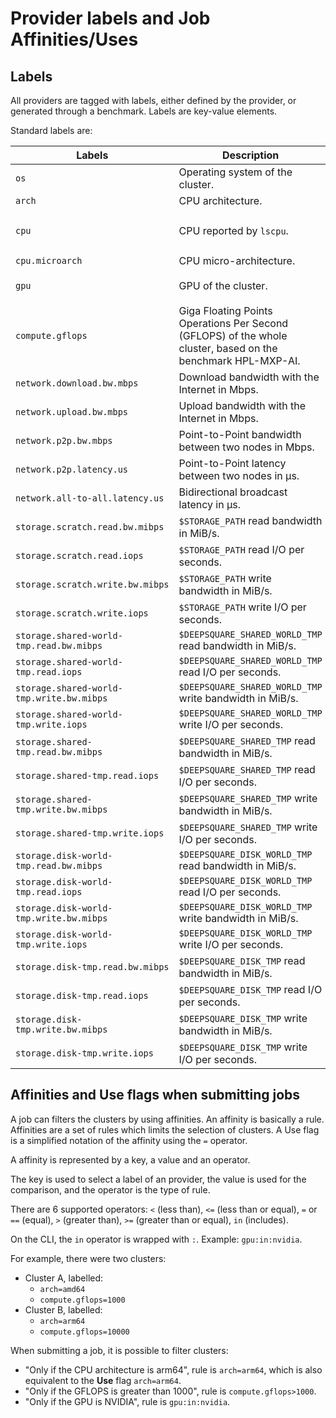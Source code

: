 # Provider labels and Job Affinities/Uses

## Labels

All providers are tagged with labels, either defined by the provider, or generated through a benchmark. Labels are key-value elements.

Standard labels are:

| Labels                                    | Description                                                                                                  | Example                           |
| ----------------------------------------- | ------------------------------------------------------------------------------------------------------------ | --------------------------------- |
| `os`                                      | Operating system of the cluster.                                                                             | `linux`                           |
| `arch`                                    | CPU architecture.                                                                                            | `amd64`                           |
| `cpu`                                     | CPU reported by `lscpu`.                                                                                     | `amd-epyc-7302-16-core-processor` |
| `cpu.microarch`                           | CPU micro-architecture.                                                                                      | `zen2`                            |
| `gpu`                                     | GPU of the cluster.                                                                                          | `nvidia-geforce-rtx-3090`         |
| `compute.gflops`                          | Giga Floating Points Operations Per Second (GFLOPS) of the whole cluster, based on the benchmark HPL-MXP-AI. | `96280.00` (96.280 TFLOPS)        |
| `network.download.bw.mbps`                | Download bandwidth with the Internet in Mbps.                                                                | `1119.06`                         |
| `network.upload.bw.mbps`                  | Upload bandwidth with the Internet in Mbps.                                                                  | `1170.66`                         |
| `network.p2p.bw.mbps`                     | Point-to-Point bandwidth between two nodes in Mbps.                                                          | `40241.29`                        |
| `network.p2p.latency.us`                  | Point-to-Point latency between two nodes in µs.                                                              | `202.53`                          |
| `network.all-to-all.latency.us`           | Bidirectional broadcast latency in µs.                                                                       | `143.83`                          |
| `storage.scratch.read.bw.mibps`           | `$STORAGE_PATH` read bandwidth in MiB/s.                                                                     | `8927.18`                         |
| `storage.scratch.read.iops`               | `$STORAGE_PATH` read I/O per seconds.                                                                        | `4493.06`                         |
| `storage.scratch.write.bw.mibps`          | `$STORAGE_PATH` write bandwidth in MiB/s.                                                                    | `3862.60`                         |
| `storage.scratch.write.iops`              | `$STORAGE_PATH` write I/O per seconds.                                                                       | `1967.37`                         |
| `storage.shared-world-tmp.read.bw.mibps`  | `$DEEPSQUARE_SHARED_WORLD_TMP` read bandwidth in MiB/s.                                                      | `8050.95`                         |
| `storage.shared-world-tmp.read.iops`      | `$DEEPSQUARE_SHARED_WORLD_TMP` read I/O per seconds.                                                         | `4047.36`                         |
| `storage.shared-world-tmp.write.bw.mibps` | `$DEEPSQUARE_SHARED_WORLD_TMP` write bandwidth in MiB/s.                                                     | `4460.33`                         |
| `storage.shared-world-tmp.write.iops`     | `$DEEPSQUARE_SHARED_WORLD_TMP` write I/O per seconds.                                                        | `2243.52`                         |
| `storage.shared-tmp.read.bw.mibps`        | `$DEEPSQUARE_SHARED_TMP` read bandwidth in MiB/s.                                                            | `8619.40`                         |
| `storage.shared-tmp.read.iops`            | `$DEEPSQUARE_SHARED_TMP` read I/O per seconds.                                                               | `4335.14`                         |
| `storage.shared-tmp.write.bw.mibps`       | `$DEEPSQUARE_SHARED_TMP` write bandwidth in MiB/s.                                                           | `3920.92`                         |
| `storage.shared-tmp.write.iops`           | `$DEEPSQUARE_SHARED_TMP` write I/O per seconds.                                                              | `1971.63`                         |
| `storage.disk-world-tmp.read.bw.mibps`    | `$DEEPSQUARE_DISK_WORLD_TMP` read bandwidth in MiB/s.                                                        | `108934.02`                       |
| `storage.disk-world-tmp.read.iops`        | `$DEEPSQUARE_DISK_WORLD_TMP` read I/O per seconds.                                                           | `54486.40`                        |
| `storage.disk-world-tmp.write.bw.mibps`   | `$DEEPSQUARE_DISK_WORLD_TMP` write bandwidth in MiB/s.                                                       | `940.15`                          |
| `storage.disk-world-tmp.write.iops`       | `$DEEPSQUARE_DISK_WORLD_TMP` write I/O per seconds.                                                          | `470.09`                          |
| `storage.disk-tmp.read.bw.mibps`          | `$DEEPSQUARE_DISK_TMP` read bandwidth in MiB/s.                                                              | `104976.84`                       |
| `storage.disk-tmp.read.iops`              | `$DEEPSQUARE_DISK_TMP` read I/O per seconds.                                                                 | `52503.92`                        |
| `storage.disk-tmp.write.bw.mibps`         | `$DEEPSQUARE_DISK_TMP` write bandwidth in MiB/s.                                                             | `786.46`                          |
| `storage.disk-tmp.write.iops`             | `$DEEPSQUARE_DISK_TMP` write I/O per seconds.                                                                | `393.24`                          |

## Affinities and Use flags when submitting jobs

A job can filters the clusters by using affinities. An affinity is basically a rule. Affinities are a set of rules which limits the selection of clusters. A Use flag is a simplified notation of the affinity using the `=` operator.

A affinity is represented by a key, a value and an operator.

The key is used to select a label of an provider, the value is used for the comparison, and the operator is the type of rule.

There are 6 supported operators: `<` (less than), `<=` (less than or equal), `=` or `==` (equal), `>` (greater than), `>=` (greater than or equal), `in` (includes).

On the CLI, the `in` operator is wrapped with `:`. Example: `gpu:in:nvidia`.

For example, there were two clusters:

- Cluster A, labelled:
  - `arch=amd64`
  - `compute.gflops=1000`
- Cluster B, labelled:
  - `arch=arm64`
  - `compute.gflops=10000`

When submitting a job, it is possible to filter clusters:

- "Only if the CPU architecture is arm64", rule is `arch=arm64`, which is also equivalent to the **Use** flag `arch=arm64`.
- "Only if the GFLOPS is greater than 1000", rule is `compute.gflops>1000`.
- "Only if the GPU is NVIDIA", rule is `gpu:in:nvidia`.
